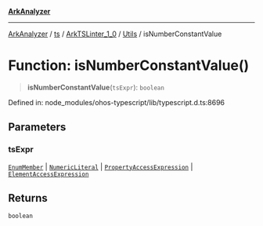[**ArkAnalyzer**](../../../../../../../../README.md)

***

[ArkAnalyzer](../../../../../../../../globals.md) / [ts](../../../../../README.md) / [ArkTSLinter\_1\_0](../../../README.md) / [Utils](../README.md) / isNumberConstantValue

# Function: isNumberConstantValue()

> **isNumberConstantValue**(`tsExpr`): `boolean`

Defined in: node\_modules/ohos-typescript/lib/typescript.d.ts:8696

## Parameters

### tsExpr

[`EnumMember`](../../../../../interfaces/EnumMember.md) | [`NumericLiteral`](../../../../../interfaces/NumericLiteral.md) | [`PropertyAccessExpression`](../../../../../interfaces/PropertyAccessExpression.md) | [`ElementAccessExpression`](../../../../../interfaces/ElementAccessExpression.md)

## Returns

`boolean`
